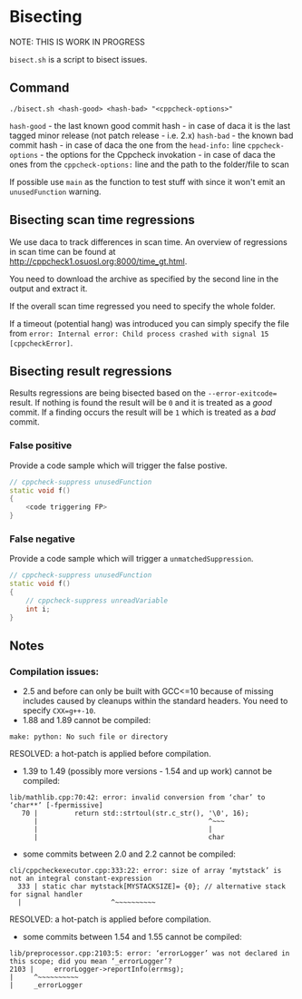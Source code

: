 # Bisecting

NOTE: THIS IS WORK IN PROGRESS

`bisect.sh` is a script to bisect issues.

## Command

```
./bisect.sh <hash-good> <hash-bad> "<cppcheck-options>"
```

`hash-good` - the last known good commit hash - in case of daca it is the last tagged minor release (not patch release - i.e. 2.x)
`hash-bad` - the known bad commit hash - in case of daca the one from the `head-info:` line
`cppcheck-options` - the options for the Cppcheck invokation - in case of daca the ones from the `cppcheck-options:` line and the path to the folder/file to scan

If possible use `main` as the function to test stuff with since it won't emit an `unusedFunction` warning.

## Bisecting scan time regressions

We use daca to track differences in scan time. An overview of regressions in scan time can be found at http://cppcheck1.osuosl.org:8000/time_gt.html.

You need to download the archive as specified by the second line in the output and extract it.

If the overall scan time regressed you need to specify the whole folder.

If a timeout (potential hang) was introduced you can simply specify the file from `error: Internal error: Child process crashed with signal 15 [cppcheckError]`.


## Bisecting result regressions

Results regressions are being bisected based on the `--error-exitcode=` result.
If nothing is found the result will be `0` and it is treated as a _good_ commit.
If a finding occurs the result will be `1` which is treated as a _bad_ commit.

### False positive

Provide a code sample which will trigger the false postive.

```cpp
// cppcheck-suppress unusedFunction
static void f()
{
    <code triggering FP>
}
```

### False negative

Provide a code sample which will trigger a `unmatchedSuppression`.

```cpp
// cppcheck-suppress unusedFunction
static void f()
{
    // cppcheck-suppress unreadVariable
    int i;
}
```

## Notes

### Compilation issues:

- 2.5 and before can only be built with GCC<=10 because of missing includes caused by cleanups within the standard headers. You need to specify `CXX=g++-10`.
- 1.88 and 1.89 cannot be compiled:
```
make: python: No such file or directory
```
RESOLVED: a hot-patch is applied before compilation.
- 1.39 to 1.49 (possibly more versions - 1.54 and up work) cannot be compiled:
```
lib/mathlib.cpp:70:42: error: invalid conversion from ‘char’ to ‘char**’ [-fpermissive]
   70 |         return std::strtoul(str.c_str(), '\0', 16);
      |                                          ^~~~
      |                                          |
      |                                          char
```
- some commits between 2.0 and 2.2 cannot be compiled:
```
cli/cppcheckexecutor.cpp:333:22: error: size of array ‘mytstack’ is not an integral constant-expression
  333 | static char mytstack[MYSTACKSIZE]= {0}; // alternative stack for signal handler
  |                      ^~~~~~~~~~~
```
RESOLVED: a hot-patch is applied before compilation.
- some commits between 1.54 and 1.55 cannot be compiled:
```
lib/preprocessor.cpp:2103:5: error: ‘errorLogger’ was not declared in this scope; did you mean ‘_errorLogger’?
2103 |     errorLogger->reportInfo(errmsg);
|     ^~~~~~~~~~~
|     _errorLogger
```